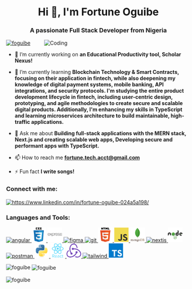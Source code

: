 <h1 align="center">Hi 👋, I'm Fortune Oguibe</h1>
<h3 align="center">A passionate Full Stack Developer from Nigeria</h3>
<img align="right" alt="Coding" width="400" src="https://img.freepik.com/free-photo/industrial-designer-digital-art_23-2151585315.jpg?t=st=1728682804~exp=1728686404~hmac=575433dfe6ad35f594b7d87a616af6ed31bef244d49e11162d8dc98d2490aa2d&w=1060">

<p align="left"> <a href="https://github.com/ryo-ma/github-profile-trophy"><img src="https://github-profile-trophy.vercel.app/?username=foguibe" alt="foguibe" /></a> </p>

- 🔭 I’m currently working on **an Educational Productivity tool, Scholar Nexus!**

- 🌱 I’m currently learning **Blockchain Technology & Smart Contracts, focusing on their application in fintech, while also deepening my knowledge of digital payment systems, mobile banking, API integrations, and security protocols. I'm studying the entire product development lifecycle in fintech, including user-centric design, prototyping, and agile methodologies to create secure and scalable digital products. Additionally, I'm enhancing my skills in TypeScript and learning microservices architecture to build maintainable, high-traffic applications.**

- 💬 Ask me about **Building full-stack applications with the MERN stack, Next.js and creating scalable web apps, Developing secure and performant apps with TypeScript.**

- 📫 How to reach me **fortune.tech.acct@gmail.com**

- ⚡ Fun fact **I write songs!**

<h3 align="left">Connect with me:</h3>
<p align="left">
<a href="https://linkedin.com/in/https://www.linkedin.com/in/fortune-oguibe-024a5a198/" target="blank"><img align="center" src="https://raw.githubusercontent.com/rahuldkjain/github-profile-readme-generator/master/src/images/icons/Social/linked-in-alt.svg" alt="https://www.linkedin.com/in/fortune-oguibe-024a5a198/" height="30" width="40" /></a>
</p>

<h3 align="left">Languages and Tools:</h3>
<p align="left"> <a href="https://angular.io" target="_blank" rel="noreferrer"> <img src="https://angular.io/assets/images/logos/angular/angular.svg" alt="angular" width="40" height="40"/> </a> <a href="https://www.w3schools.com/css/" target="_blank" rel="noreferrer"> <img src="https://raw.githubusercontent.com/devicons/devicon/master/icons/css3/css3-original-wordmark.svg" alt="css3" width="40" height="40"/> </a> <a href="https://expressjs.com" target="_blank" rel="noreferrer"> <img src="https://raw.githubusercontent.com/devicons/devicon/master/icons/express/express-original-wordmark.svg" alt="express" width="40" height="40"/> </a> <a href="https://www.figma.com/" target="_blank" rel="noreferrer"> <img src="https://www.vectorlogo.zone/logos/figma/figma-icon.svg" alt="figma" width="40" height="40"/> </a> <a href="https://git-scm.com/" target="_blank" rel="noreferrer"> <img src="https://www.vectorlogo.zone/logos/git-scm/git-scm-icon.svg" alt="git" width="40" height="40"/> </a> <a href="https://www.w3.org/html/" target="_blank" rel="noreferrer"> <img src="https://raw.githubusercontent.com/devicons/devicon/master/icons/html5/html5-original-wordmark.svg" alt="html5" width="40" height="40"/> </a> <a href="https://developer.mozilla.org/en-US/docs/Web/JavaScript" target="_blank" rel="noreferrer"> <img src="https://raw.githubusercontent.com/devicons/devicon/master/icons/javascript/javascript-original.svg" alt="javascript" width="40" height="40"/> </a> <a href="https://www.mongodb.com/" target="_blank" rel="noreferrer"> <img src="https://raw.githubusercontent.com/devicons/devicon/master/icons/mongodb/mongodb-original-wordmark.svg" alt="mongodb" width="40" height="40"/> </a> <a href="https://nextjs.org/" target="_blank" rel="noreferrer"> <img src="https://cdn.worldvectorlogo.com/logos/nextjs-2.svg" alt="nextjs" width="40" height="40"/> </a> <a href="https://nodejs.org" target="_blank" rel="noreferrer"> <img src="https://raw.githubusercontent.com/devicons/devicon/master/icons/nodejs/nodejs-original-wordmark.svg" alt="nodejs" width="40" height="40"/> </a> <a href="https://postman.com" target="_blank" rel="noreferrer"> <img src="https://www.vectorlogo.zone/logos/getpostman/getpostman-icon.svg" alt="postman" width="40" height="40"/> </a> <a href="https://www.python.org" target="_blank" rel="noreferrer"> <img src="https://raw.githubusercontent.com/devicons/devicon/master/icons/python/python-original.svg" alt="python" width="40" height="40"/> </a> <a href="https://reactjs.org/" target="_blank" rel="noreferrer"> <img src="https://raw.githubusercontent.com/devicons/devicon/master/icons/react/react-original-wordmark.svg" alt="react" width="40" height="40"/> </a> <a href="https://redux.js.org" target="_blank" rel="noreferrer"> <img src="https://raw.githubusercontent.com/devicons/devicon/master/icons/redux/redux-original.svg" alt="redux" width="40" height="40"/> </a> <a href="https://tailwindcss.com/" target="_blank" rel="noreferrer"> <img src="https://www.vectorlogo.zone/logos/tailwindcss/tailwindcss-icon.svg" alt="tailwind" width="40" height="40"/> </a> <a href="https://www.typescriptlang.org/" target="_blank" rel="noreferrer"> <img src="https://raw.githubusercontent.com/devicons/devicon/master/icons/typescript/typescript-original.svg" alt="typescript" width="40" height="40"/> </a> </p>

<p><img align="left" src="https://github-readme-stats.vercel.app/api/top-langs?username=foguibe&show_icons=true&locale=en&layout=compact" alt="foguibe" /></p>

<p>&nbsp;<img align="center" src="https://github-readme-stats.vercel.app/api?username=foguibe&show_icons=true&locale=en" alt="foguibe" /></p>

<p><img align="center" src="https://github-readme-streak-stats.herokuapp.com/?user=foguibe&" alt="foguibe" /></p>
